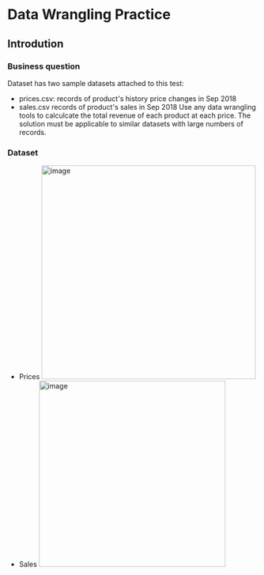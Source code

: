 # Data Wrangling Practice
## Introdution
### Business question
Dataset has two sample datasets attached to this test:
- prices.csv: records of product's history price changes in Sep 2018
- sales.csv records of product's sales in Sep 2018
Use any data wrangling tools to calculcate the total revenue of each product at each price. The solution must be applicable to similar datasets with large numbers of records.
### Dataset
* Prices
   <img width="433" alt="image" src="https://github.com/thaolinh1403/Data-Wrangling-practise-/assets/147386308/4b506805-fa89-4595-8a64-f73b90eaea45">
* Sales
   <img width="377" alt="image" src="https://github.com/thaolinh1403/Data-Wrangling-practise-/assets/147386308/c083cc78-53ba-4937-870a-c9dd6ec1e225">


